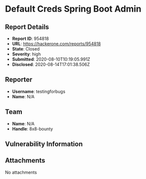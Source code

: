 # Default Creds Spring Boot Admin

## Report Details
- **Report ID**: 954818
- **URL**: https://hackerone.com/reports/954818
- **State**: Closed
- **Severity**: high
- **Submitted**: 2020-08-10T10:19:05.991Z
- **Disclosed**: 2020-08-14T17:01:38.506Z

## Reporter
- **Username**: testingforbugs
- **Name**: N/A

## Team
- **Name**: N/A
- **Handle**: 8x8-bounty

## Vulnerability Information


## Attachments
No attachments

